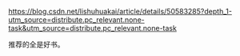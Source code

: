 https://blog.csdn.net/lishuhuakai/article/details/50583285?depth_1-utm_source=distribute.pc_relevant.none-task&utm_source=distribute.pc_relevant.none-task

推荐的全是好书。


